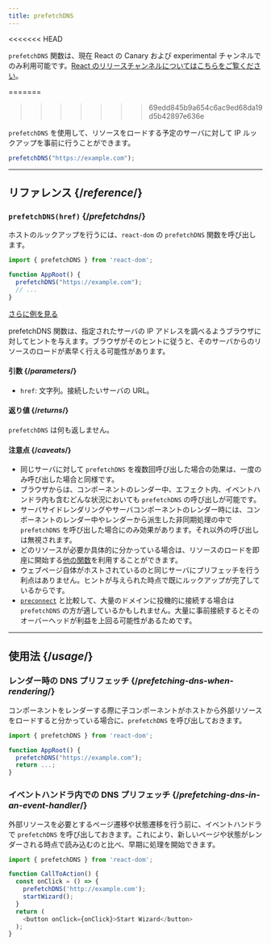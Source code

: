 ```yaml
---
title: prefetchDNS
---
```


<<<<<<< HEAD
<Canary>

`prefetchDNS` 関数は、現在 React の Canary および experimental チャンネルでのみ利用可能です。[React のリリースチャンネルについてはこちらをご覧ください](/community/versioning-policy#all-release-channels)。

</Canary>

=======
>>>>>>> 69edd845b9a654c6ac9ed68da19d5b42897e636e
<Intro>

`prefetchDNS` を使用して、リソースをロードする予定のサーバに対して IP ルックアップを事前に行うことができます。

```js
prefetchDNS("https://example.com");
```

</Intro>

<InlineToc />

---

## リファレンス {/*reference*/}

### `prefetchDNS(href)` {/*prefetchdns*/}

ホストのルックアップを行うには、`react-dom` の `prefetchDNS` 関数を呼び出します。

```js
import { prefetchDNS } from 'react-dom';

function AppRoot() {
  prefetchDNS("https://example.com");
  // ...
}

```

[さらに例を見る](#usage)

prefetchDNS 関数は、指定されたサーバの IP アドレスを調べるようブラウザに対してヒントを与えます。ブラウザがそのヒントに従うと、そのサーバからのリソースのロードが素早く行える可能性があります。

#### 引数 {/*parameters*/}

* `href`: 文字列。接続したいサーバの URL。

#### 返り値 {/*returns*/}

`prefetchDNS` は何も返しません。

#### 注意点 {/*caveats*/}

* 同じサーバに対して `prefetchDNS` を複数回呼び出した場合の効果は、一度のみ呼び出した場合と同様です。
* ブラウザからは、コンポーネントのレンダー中、エフェクト内、イベントハンドラ内も含むどんな状況においても `prefetchDNS` の呼び出しが可能です。
* サーバサイドレンダリングやサーバコンポーネントのレンダー時には、コンポーネントのレンダー中やレンダーから派生した非同期処理の中で `prefetchDNS` を呼び出した場合にのみ効果があります。それ以外の呼び出しは無視されます。
* どのリソースが必要か具体的に分かっている場合は、リソースのロードを即座に開始する[他の関数](/reference/react-dom/#resource-preloading-apis)を利用することができます。
* ウェブページ自体がホストされているのと同じサーバにプリフェッチを行う利点はありません。ヒントが与えられた時点で既にルックアップが完了しているからです。
* [`preconnect`](/reference/react-dom/preconnect) と比較して、大量のドメインに投機的に接続する場合は `prefetchDNS` の方が適しているかもしれません。大量に事前接続するとそのオーバーヘッドが利益を上回る可能性があるためです。

---

## 使用法 {/*usage*/}

### レンダー時の DNS プリフェッチ {/*prefetching-dns-when-rendering*/}

コンポーネントをレンダーする際に子コンポーネントがホストから外部リソースをロードすると分かっている場合に、`prefetchDNS` を呼び出しておきます。

```js
import { prefetchDNS } from 'react-dom';

function AppRoot() {
  prefetchDNS("https://example.com");
  return ...;
}
```

### イベントハンドラ内での DNS プリフェッチ {/*prefetching-dns-in-an-event-handler*/}

外部リソースを必要とするページ遷移や状態遷移を行う前に、イベントハンドラで `prefetchDNS` を呼び出しておきます。これにより、新しいページや状態がレンダーされる時点で読み込むのと比べ、早期に処理を開始できます。

```js
import { prefetchDNS } from 'react-dom';

function CallToAction() {
  const onClick = () => {
    prefetchDNS('http://example.com');
    startWizard();
  }
  return (
    <button onClick={onClick}>Start Wizard</button>
  );
}
```
